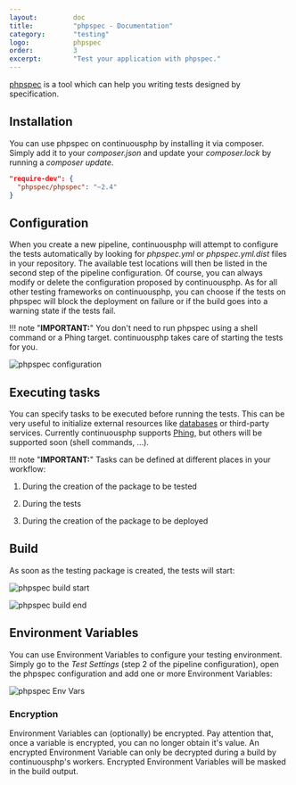 ```yaml
---
layout:         doc
title:          "phpspec - Documentation"
category:       "testing"
logo:           phpspec
order:          3
excerpt:        "Test your application with phpspec."
---
```


[phpspec](http://phpspec.readthedocs.org/en/latest/) is a tool which can help you writing tests designed by specification.

## Installation
You can use phpspec on continuousphp by installing it via composer. Simply add it to your *composer.json* and update your *composer.lock* by running a *composer update*.

```json
"require-dev": {
  "phpspec/phpspec": "~2.4"
}
```

## Configuration
When you create a new pipeline, continuousphp will attempt to configure the tests automatically by looking for *phpspec.yml* or *phpspec.yml.dist* files in your repository. The available test locations will then be listed in the second step of the pipeline configuration. Of course, you can always modify or delete the configuration proposed by continuousphp.
As for all other testing frameworks on continuousphp, you can choose if the tests on phpspec will block the deployment on failure or if the build goes into a warning state if the tests fail.

!!! note "**IMPORTANT:**" 
    You don't need to run phpspec using a shell command or a Phing target. continuousphp takes care of starting the tests for you.

![phpspec configuration](/assets/doc/testing/phpspec/configuration.png)

## Executing tasks

You can specify tasks to be executed before running the tests. This can be very useful to initialize external resources like [databases](/documentation/databases) or third-party services. Currently continuousphp supports [Phing](https://www.phing.info/), but others will be supported soon (shell commands, ...).

!!! note "**IMPORTANT:**" 
  Tasks can be defined at different places in your workflow:

  1. During the creation of the package to be tested

  2. During the tests

  3. During the creation of the package to be deployed

## Build

As soon as the testing package is created, the tests will start:

![phpspec build start](/assets/doc/testing/phpspec/build-start.png)

![phpspec build end](/assets/doc/testing/phpspec/build-end.png)

## Environment Variables

You can use Environment Variables to configure your testing environment. Simply go to the *Test Settings* (step 2
of the pipeline configuration), open the phpspec configuration and add one or more Environment Variables:

![phpspec Env Vars](/assets/doc/testing/phpspec/env-vars.png)

### Encryption

Environment Variables can (optionally) be encrypted. Pay attention that, once a variable is encrypted, you can no longer obtain
it's value. An encrypted Environment Variable can only be decrypted during a build by continuousphp's workers. Encrypted
Environment Variables will be masked in the build output.